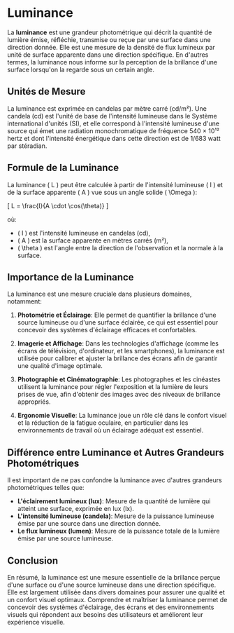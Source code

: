 # Luminance

La **luminance** est une grandeur photométrique qui décrit la quantité de lumière émise, réfléchie, transmise ou reçue par une surface dans une direction donnée. Elle est une mesure de la densité de flux lumineux par unité de surface apparente dans une direction spécifique. En d'autres termes, la luminance nous informe sur la perception de la brillance d'une surface lorsqu'on la regarde sous un certain angle.

## Unités de Mesure

La luminance est exprimée en candelas par mètre carré (cd/m²). Une candela (cd) est l'unité de base de l'intensité lumineuse dans le Système international d'unités (SI), et elle correspond à l'intensité lumineuse d'une source qui émet une radiation monochromatique de fréquence 540 × 10¹² hertz et dont l'intensité énergétique dans cette direction est de 1/683 watt par stéradian.

## Formule de la Luminance

La luminance \( L \) peut être calculée à partir de l'intensité lumineuse \( I \) et de la surface apparente \( A \) vue sous un angle solide \( \Omega \):

\[ L = \frac{I}{A \cdot \cos(\theta)} \]

où:
- \( I \) est l'intensité lumineuse en candelas (cd),
- \( A \) est la surface apparente en mètres carrés (m²),
- \( \theta \) est l'angle entre la direction de l'observation et la normale à la surface.

## Importance de la Luminance

La luminance est une mesure cruciale dans plusieurs domaines, notamment:

1. **Photométrie et Éclairage**: Elle permet de quantifier la brillance d'une source lumineuse ou d'une surface éclairée, ce qui est essentiel pour concevoir des systèmes d'éclairage efficaces et confortables.

2. **Imagerie et Affichage**: Dans les technologies d'affichage (comme les écrans de télévision, d'ordinateur, et les smartphones), la luminance est utilisée pour calibrer et ajuster la brillance des écrans afin de garantir une qualité d'image optimale.

3. **Photographie et Cinématographie**: Les photographes et les cinéastes utilisent la luminance pour régler l'exposition et la lumière de leurs prises de vue, afin d'obtenir des images avec des niveaux de brillance appropriés.

4. **Ergonomie Visuelle**: La luminance joue un rôle clé dans le confort visuel et la réduction de la fatigue oculaire, en particulier dans les environnements de travail où un éclairage adéquat est essentiel.

## Différence entre Luminance et Autres Grandeurs Photométriques

Il est important de ne pas confondre la luminance avec d'autres grandeurs photométriques telles que:

- **L'éclairement lumineux (lux)**: Mesure de la quantité de lumière qui atteint une surface, exprimée en lux (lx).
- **L'intensité lumineuse (candela)**: Mesure de la puissance lumineuse émise par une source dans une direction donnée.
- **Le flux lumineux (lumen)**: Mesure de la puissance totale de la lumière émise par une source lumineuse.

## Conclusion

En résumé, la luminance est une mesure essentielle de la brillance perçue d'une surface ou d'une source lumineuse dans une direction spécifique. Elle est largement utilisée dans divers domaines pour assurer une qualité et un confort visuel optimaux. Comprendre et maîtriser la luminance permet de concevoir des systèmes d'éclairage, des écrans et des environnements visuels qui répondent aux besoins des utilisateurs et améliorent leur expérience visuelle.